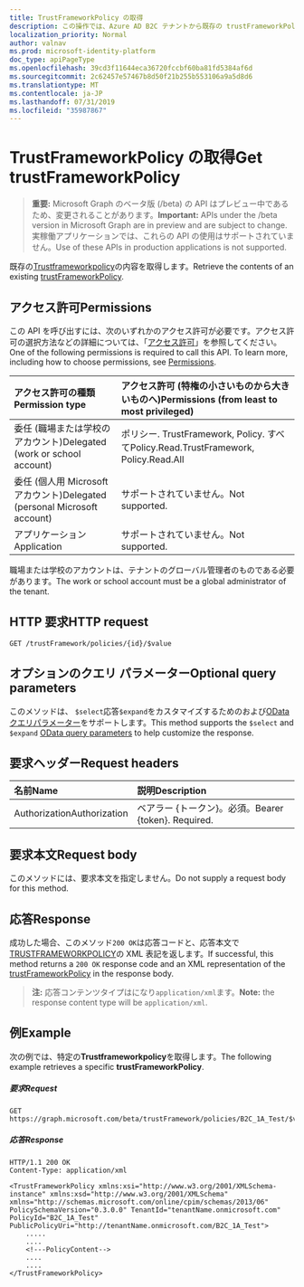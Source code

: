 ```yaml
---
title: TrustFrameworkPolicy の取得
description: この操作では、Azure AD B2C テナントから既存の trustFrameworkPolicy コンテンツを取得します。
localization_priority: Normal
author: valnav
ms.prod: microsoft-identity-platform
doc_type: apiPageType
ms.openlocfilehash: 39cd3f11644eca36720fccbf60ba81fd5384af6d
ms.sourcegitcommit: 2c62457e57467b8d50f21b255b553106a9a5d8d6
ms.translationtype: MT
ms.contentlocale: ja-JP
ms.lasthandoff: 07/31/2019
ms.locfileid: "35987867"
---
```

# <a name="get-trustframeworkpolicy"></a><span data-ttu-id="c51be-103">TrustFrameworkPolicy の取得</span><span class="sxs-lookup"><span data-stu-id="c51be-103">Get trustFrameworkPolicy</span></span>

><span data-ttu-id="c51be-104">**重要:** Microsoft Graph のベータ版 (/beta) の API はプレビュー中であるため、変更されることがあります。</span><span class="sxs-lookup"><span data-stu-id="c51be-104">**Important:** APIs under the /beta version in Microsoft Graph are in preview and are subject to change.</span></span> <span data-ttu-id="c51be-105">実稼働アプリケーションでは、これらの API の使用はサポートされていません。</span><span class="sxs-lookup"><span data-stu-id="c51be-105">Use of these APIs in production applications is not supported.</span></span>

<span data-ttu-id="c51be-106">既存の[Trustframeworkpolicy](../resources/trustframeworkpolicy.md)の内容を取得します。</span><span class="sxs-lookup"><span data-stu-id="c51be-106">Retrieve the contents of an existing [trustFrameworkPolicy](../resources/trustframeworkpolicy.md).</span></span>

## <a name="permissions"></a><span data-ttu-id="c51be-107">アクセス許可</span><span class="sxs-lookup"><span data-stu-id="c51be-107">Permissions</span></span>

<span data-ttu-id="c51be-p102">この API を呼び出すには、次のいずれかのアクセス許可が必要です。アクセス許可の選択方法などの詳細については、「[アクセス許可](/graph/permissions-reference.md)」を参照してください。</span><span class="sxs-lookup"><span data-stu-id="c51be-p102">One of the following permissions is required to call this API. To learn more, including how to choose permissions, see [Permissions](/graph/permissions-reference.md).</span></span>

|<span data-ttu-id="c51be-110">アクセス許可の種類</span><span class="sxs-lookup"><span data-stu-id="c51be-110">Permission type</span></span>      | <span data-ttu-id="c51be-111">アクセス許可 (特権の小さいものから大きいものへ)</span><span class="sxs-lookup"><span data-stu-id="c51be-111">Permissions (from least to most privileged)</span></span>              |
|:--------------------|:---------------------------------------------------------|
|<span data-ttu-id="c51be-112">委任 (職場または学校のアカウント)</span><span class="sxs-lookup"><span data-stu-id="c51be-112">Delegated (work or school account)</span></span>|<span data-ttu-id="c51be-113">ポリシー. TrustFramework, Policy. すべて</span><span class="sxs-lookup"><span data-stu-id="c51be-113">Policy.Read.TrustFramework, Policy.Read.All</span></span>|
|<span data-ttu-id="c51be-114">委任 (個人用 Microsoft アカウント)</span><span class="sxs-lookup"><span data-stu-id="c51be-114">Delegated (personal Microsoft account)</span></span>| <span data-ttu-id="c51be-115">サポートされていません。</span><span class="sxs-lookup"><span data-stu-id="c51be-115">Not supported.</span></span>|
|<span data-ttu-id="c51be-116">アプリケーション</span><span class="sxs-lookup"><span data-stu-id="c51be-116">Application</span></span>|<span data-ttu-id="c51be-117">サポートされていません。</span><span class="sxs-lookup"><span data-stu-id="c51be-117">Not supported.</span></span>|

<span data-ttu-id="c51be-118">職場または学校のアカウントは、テナントのグローバル管理者のものである必要があります。</span><span class="sxs-lookup"><span data-stu-id="c51be-118">The work or school account must be a global administrator of the tenant.</span></span>

## <a name="http-request"></a><span data-ttu-id="c51be-119">HTTP 要求</span><span class="sxs-lookup"><span data-stu-id="c51be-119">HTTP request</span></span>

<!-- { "blockType": "ignored" } -->
```http
GET /trustFramework/policies/{id}/$value
```

## <a name="optional-query-parameters"></a><span data-ttu-id="c51be-120">オプションのクエリ パラメーター</span><span class="sxs-lookup"><span data-stu-id="c51be-120">Optional query parameters</span></span>

<span data-ttu-id="c51be-121">このメソッドは、 `$select`応答`$expand`をカスタマイズするためのおよび[OData クエリパラメーター](/graph/query-parameters)をサポートします。</span><span class="sxs-lookup"><span data-stu-id="c51be-121">This method supports the `$select` and `$expand` [OData query parameters](/graph/query-parameters) to help customize the response.</span></span>

## <a name="request-headers"></a><span data-ttu-id="c51be-122">要求ヘッダー</span><span class="sxs-lookup"><span data-stu-id="c51be-122">Request headers</span></span>

|<span data-ttu-id="c51be-123">名前</span><span class="sxs-lookup"><span data-stu-id="c51be-123">Name</span></span>|<span data-ttu-id="c51be-124">説明</span><span class="sxs-lookup"><span data-stu-id="c51be-124">Description</span></span>|
|:---------------|:----------|
|<span data-ttu-id="c51be-125">Authorization</span><span class="sxs-lookup"><span data-stu-id="c51be-125">Authorization</span></span>|<span data-ttu-id="c51be-p103">ベアラー {トークン}。必須。</span><span class="sxs-lookup"><span data-stu-id="c51be-p103">Bearer {token}. Required.</span></span>|

## <a name="request-body"></a><span data-ttu-id="c51be-128">要求本文</span><span class="sxs-lookup"><span data-stu-id="c51be-128">Request body</span></span>

<span data-ttu-id="c51be-129">このメソッドには、要求本文を指定しません。</span><span class="sxs-lookup"><span data-stu-id="c51be-129">Do not supply a request body for this method.</span></span>

## <a name="response"></a><span data-ttu-id="c51be-130">応答</span><span class="sxs-lookup"><span data-stu-id="c51be-130">Response</span></span>

<span data-ttu-id="c51be-131">成功した場合、このメソッド`200 OK`は応答コードと、応答本文で[TRUSTFRAMEWORKPOLICY](../resources/trustframeworkpolicy.md)の XML 表記を返します。</span><span class="sxs-lookup"><span data-stu-id="c51be-131">If successful, this method returns a `200 OK` response code and an XML representation of the [trustFrameworkPolicy](../resources/trustframeworkpolicy.md) in the response body.</span></span>  

><span data-ttu-id="c51be-132">**注:** 応答コンテンツタイプはになり`application/xml`ます。</span><span class="sxs-lookup"><span data-stu-id="c51be-132">**Note:** the response content type will be `application/xml`.</span></span>

## <a name="example"></a><span data-ttu-id="c51be-133">例</span><span class="sxs-lookup"><span data-stu-id="c51be-133">Example</span></span>

<span data-ttu-id="c51be-134">次の例では、特定の**Trustframeworkpolicy**を取得します。</span><span class="sxs-lookup"><span data-stu-id="c51be-134">The following example retrieves a specific **trustFrameworkPolicy**.</span></span>

##### <a name="request"></a><span data-ttu-id="c51be-135">要求</span><span class="sxs-lookup"><span data-stu-id="c51be-135">Request</span></span>

<!-- {
  "blockType": "ignored",
  "name": "get_trustFramework"
}-->
```http
GET https://graph.microsoft.com/beta/trustFramework/policies/B2C_1A_Test/$value
```

##### <a name="response"></a><span data-ttu-id="c51be-136">応答</span><span class="sxs-lookup"><span data-stu-id="c51be-136">Response</span></span>

<!-- {
  "blockType": "ignored",
  "truncated": true,
  "@odata.type": "microsoft.graph.trustFrameworkPolicy"
} -->
```http
HTTP/1.1 200 OK
Content-Type: application/xml

<TrustFrameworkPolicy xmlns:xsi="http://www.w3.org/2001/XMLSchema-instance" xmlns:xsd="http://www.w3.org/2001/XMLSchema" xmlns="http://schemas.microsoft.com/online/cpim/schemas/2013/06" PolicySchemaVersion="0.3.0.0" TenantId="tenantName.onmicrosoft.com" PolicyId="B2C_1A_Test" PublicPolicyUri="http://tenantName.onmicrosoft.com/B2C_1A_Test">
    .....
    ....
    <!---PolicyContent-->
    ....
    ....
</TrustFrameworkPolicy>
```

<!-- uuid: 8fcb5dbc-d5aa-4681-8e31-b001d5168d79
2015-10-25 14:57:30 UTC -->
<!-- {
  "type": "#page.annotation",
  "description": "Get trustFramework policy",
  "keywords": "",
  "section": "documentation",
  "tocPath": ""
}-->

